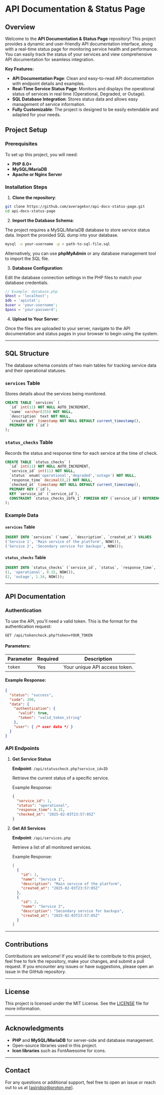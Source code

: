 # API Documentation & Status Page

## Overview

Welcome to the **API Documentation & Status Page** repository! This project provides a dynamic and user-friendly API documentation interface, along with a real-time status page for monitoring service health and performance. You can easily track the status of your services and view comprehensive API documentation for seamless integration.

**Key Features:**
- **API Documentation Page**: Clean and easy-to-read API documentation with endpoint details and examples.
- **Real-Time Service Status Page**: Monitors and displays the operational status of services in real time (Operational, Degraded, or Outage).
- **SQL Database Integration**: Stores status data and allows easy management of service information.
- **Fully Customizable**: The project is designed to be easily extendable and adapted for your needs.

## Project Setup

### Prerequisites

To set up this project, you will need:
- **PHP 8.0+**
- **MySQL/MariaDB**
- **Apache or Nginx Server**

### Installation Steps

1. **Clone the repository**:

```bash
git clone https://github.com/averagekxr/api-docs-status-page.git
cd api-docs-status-page
```

2. **Import the Database Schema**:

The project requires a MySQL/MariaDB database to store service status data. Import the provided SQL dump into your database.

```bash
mysql -u your-username -p < path-to-sql-file.sql
```

Alternatively, you can use **phpMyAdmin** or any database management tool to import the SQL file.

3. **Database Configuration**:

Edit the database connection settings in the PHP files to match your database credentials.

```php
// Example: database.php
$host = 'localhost';
$db = 'apistat';
$user = 'your-username';
$pass = 'your-password';
```

4. **Upload to Your Server**:

Once the files are uploaded to your server, navigate to the API documentation and status pages in your browser to begin using the system.

---

## SQL Structure

The database schema consists of two main tables for tracking service data and their operational statuses.

### `services` Table

Stores details about the services being monitored.

```sql
CREATE TABLE `services` (
  `id` int(11) NOT NULL AUTO_INCREMENT,
  `name` varchar(255) NOT NULL,
  `description` text NOT NULL,
  `created_at` timestamp NOT NULL DEFAULT current_timestamp(),
  PRIMARY KEY (`id`)
);
```

### `status_checks` Table

Records the status and response time for each service at the time of check.

```sql
CREATE TABLE `status_checks` (
  `id` int(11) NOT NULL AUTO_INCREMENT,
  `service_id` int(11) NOT NULL,
  `status` enum('operational','degraded','outage') NOT NULL,
  `response_time` decimal(8,2) NOT NULL,
  `checked_at` timestamp NOT NULL DEFAULT current_timestamp(),
  PRIMARY KEY (`id`),
  KEY `service_id` (`service_id`),
  CONSTRAINT `status_checks_ibfk_1` FOREIGN KEY (`service_id`) REFERENCES `services` (`id`)
);
```

### Example Data

#### `services` Table

```sql
INSERT INTO `services` (`name`, `description`, `created_at`) VALUES
('Service 1', 'Main service of the platform', NOW()),
('Service 2', 'Secondary service for backups', NOW());
```

#### `status_checks` Table

```sql
INSERT INTO `status_checks` (`service_id`, `status`, `response_time`, `checked_at`) VALUES
(1, 'operational', 0.15, NOW()),
(2, 'outage', 1.34, NOW());
```

---

## API Documentation

### Authentication

To use the API, you'll need a valid token. This is the format for the authentication request:

```http
GET /api/tokencheck.php?token=YOUR_TOKEN
```

#### Parameters:

| Parameter | Required | Description                 |
|-----------|----------|-----------------------------|
| `token`   | Yes      | Your unique API access token. |

#### Example Response:

```json
{
  "status": "success",
  "code": 200,
  "data": {
    "authentication": {
      "valid": true,
      "token": "valid_token_string"
    },
    "user": { /* user data */ }
  }
}
```

### API Endpoints

1. **Get Service Status**

   **Endpoint**: `/api/statuscheck.php?service_id=ID`

   Retrieve the current status of a specific service.

   Example Response:

   ```json
   {
     "service_id": 1,
     "status": "operational",
     "response_time": 0.15,
     "checked_at": "2025-02-03T23:57:05Z"
   }
   ```

2. **Get All Services**

   **Endpoint**: `/api/services.php`

   Retrieve a list of all monitored services.

   Example Response:

   ```json
   [
     {
       "id": 1,
       "name": "Service 1",
       "description": "Main service of the platform",
       "created_at": "2025-02-03T23:57:05Z"
     },
     {
       "id": 2,
       "name": "Service 2",
       "description": "Secondary service for backups",
       "created_at": "2025-02-03T23:57:05Z"
     }
   ]
   ```

---

## Contributions

Contributions are welcome! If you would like to contribute to this project, feel free to fork the repository, make your changes, and submit a pull request. If you encounter any issues or have suggestions, please open an issue in the GitHub repository.

---

## License

This project is licensed under the MIT License. See the [LICENSE](LICENSE) file for more information.

---

## Acknowledgments

- **PHP** and **MySQL/MariaDB** for server-side and database management.
- Open-source libraries used in this project.
- **Icon libraries** such as FontAwesome for icons.

---

## Contact

For any questions or additional support, feel free to open an issue or reach out to us at [asiridoz@proton.me].
```
